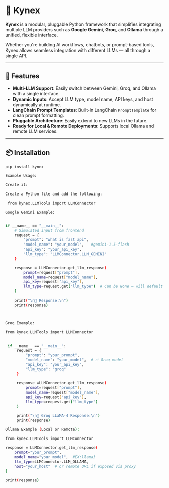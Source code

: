 # 🔷 Kynex

**Kynex** is a modular, pluggable Python framework that simplifies integrating multiple LLM providers such as **Google Gemini**, **Groq**, and **Ollama** through a unified, flexible interface.

Whether you're building AI workflows, chatbots, or prompt-based tools, Kynex allows seamless integration with different LLMs — all through a single API.

---

## 🚀 Features

- **Multi-LLM Support**: Easily switch between Gemini, Groq, and Ollama with a single interface.
- **Dynamic Inputs**: Accept LLM type, model name, API keys, and host dynamically at runtime.
- **LangChain Prompt Templates**: Built-in LangChain `PromptTemplate` for clean prompt formatting.
- **Pluggable Architecture**: Easily extend to new LLMs in the future.
- **Ready for Local & Remote Deployments**: Supports local Ollama and remote LLM services.

---

## 📦 Installation

```bash
pip install kynex

Example Usage:

Create it:

Create a Python file and add the following:

 from kynex.LLMTools import LLMConnector

Google Gemini Example:


if __name__ == "__main__":
    # Simulated input from frontend
    request = {
        "prompt": "what is fast api",
        "model_name": "your_model",   #gemini-1.5-flash
        "api_key": "your_api_key",
        "llm_type": "LLMConnector.LLM_GEMINI"
    }

    response = LLMConnector.get_llm_response(
        prompt=request["prompt"],
        model_name=request["model_name"],
        api_key=request["api_key"],
        llm_type=request.get("llm_type")  # Can be None — will default to gemini
    )

    print("\n🔹 Response:\n")
    print(response)



Groq Example:

from kynex.LLMTools import LLMConnector


 if __name__ == "__main__":
     request = {
         "prompt": "your_prompt",
         "model_name": "your_model",  # ✅ Groq model
         "api_key": "your_api_key",
         "llm_type": "groq"
     }

     response =LLMConnector.get_llm_response(
         prompt=request["prompt"],
         model_name=request["model_name"],
         api_key=request["api_key"],
         llm_type=request.get("llm_type")
     )

     print("\n🔹 Groq LLaMA-4 Response:\n")
     print(response)

Ollama Example (Local or Remote):

from kynex.LLMTools import LLMConnector

response = LLMConnector.get_llm_response(
    prompt="your_prompt",
    model_name="your_model",  #EX:llama3
    llm_type=LLMConnector.LLM_OLLAMA,
    host="your_host"  # or remote URL if exposed via proxy
)

print(response)


